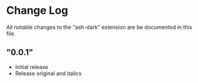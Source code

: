 # Change Log

All notable changes to the "ash-dark" extension are be documented in this file.

## "0.0.1"

- Initial release
- Release original and italics
